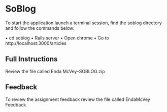 <h1>SoBlog</h1>

To start the application launch a terminal session, find the soblog directory and follow the commands below:

•	cd soblog 
•	Rails server
•	Open chrome 
•	Go to  http://localhost:3000/articles 

<h2>Full Instructions </h2>
Review the file called Enda McVey–SOBLOG.zip

<h2>Feedback </h2>
To review the assignment feedback review the file called EndaMcVey Feedback
